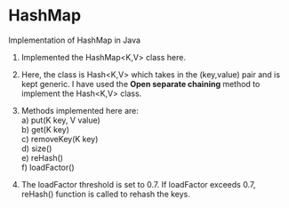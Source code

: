 # HashMap
Implementation of HashMap in Java

1) Implemented the HashMap<K,V> class here. <br>

2) Here, the class is Hash<K,V> which takes in the (key,value) pair and is kept generic. I have used the <b>Open separate chaining</b> method to implement the Hash<K,V> class.<br>

3) Methods implemented here are:<br>
   a) put(K key, V value)<br>
   b) get(K key)<br>
   c) removeKey(K key)<br>
   d) size()<br>
   e) reHash()<br>
   f) loadFactor() <br>
  
 4) The loadFactor threshold is set to 0.7. If loadFactor exceeds 0.7, reHash() function is called to rehash the keys.
 
   
   
